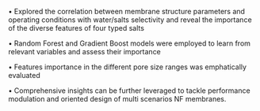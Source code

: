 •	Explored the correlation between membrane structure parameters and operating conditions with water/salts selectivity and reveal the importance of the diverse features of four typed salts

•	Random Forest and Gradient Boost models were employed to learn from relevant variables and assess their importance

•	Features importance in the different pore size ranges was emphatically evaluated

•	Comprehensive insights can be further leveraged to tackle performance modulation and oriented design of multi scenarios NF membranes.
